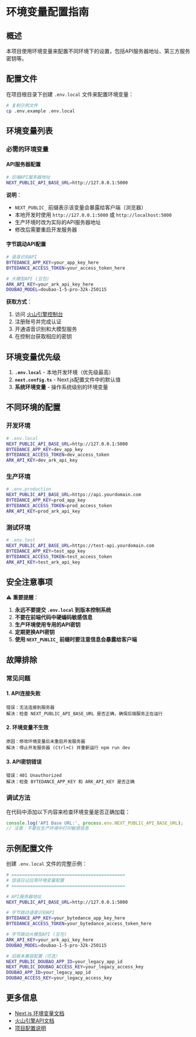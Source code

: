 # 环境变量配置指南

## 概述

本项目使用环境变量来配置不同环境下的设置，包括API服务器地址、第三方服务密钥等。

## 配置文件

在项目根目录下创建 `.env.local` 文件来配置环境变量：

```bash
# 复制示例文件
cp .env.example .env.local
```

## 环境变量列表

### 必需的环境变量

#### API服务器配置

```bash
# 后端API服务器地址
NEXT_PUBLIC_API_BASE_URL=http://127.0.0.1:5000
```

**说明**：
- `NEXT_PUBLIC_` 前缀表示该变量会暴露给客户端（浏览器）
- 本地开发时使用 `http://127.0.0.1:5000` 或 `http://localhost:5000`
- 生产环境时改为实际的API服务器地址
- 修改后需要重启开发服务器

#### 字节跳动API配置

```bash
# 语音识别API
BYTEDANCE_APP_KEY=your_app_key_here
BYTEDANCE_ACCESS_TOKEN=your_access_token_here

# 大模型API (豆包)
ARK_API_KEY=your_ark_api_key_here
DOUBAO_MODEL=doubao-1-5-pro-32k-250115
```

**获取方式**：
1. 访问 [火山引擎控制台](https://console.volcengine.com/)
2. 注册账号并完成认证
3. 开通语音识别和大模型服务
4. 在控制台获取相应的密钥

## 环境变量优先级

1. **`.env.local`** - 本地开发环境（优先级最高）
2. **`next.config.ts`** - Next.js配置文件中的默认值
3. **系统环境变量** - 操作系统级别的环境变量

## 不同环境的配置

### 开发环境

```bash
# .env.local
NEXT_PUBLIC_API_BASE_URL=http://127.0.0.1:5000
BYTEDANCE_APP_KEY=dev_app_key
BYTEDANCE_ACCESS_TOKEN=dev_access_token
ARK_API_KEY=dev_ark_api_key
```

### 生产环境

```bash
# .env.production
NEXT_PUBLIC_API_BASE_URL=https://api.yourdomain.com
BYTEDANCE_APP_KEY=prod_app_key
BYTEDANCE_ACCESS_TOKEN=prod_access_token
ARK_API_KEY=prod_ark_api_key
```

### 测试环境

```bash
# .env.test
NEXT_PUBLIC_API_BASE_URL=https://test-api.yourdomain.com
BYTEDANCE_APP_KEY=test_app_key
BYTEDANCE_ACCESS_TOKEN=test_access_token
ARK_API_KEY=test_ark_api_key
```

## 安全注意事项

⚠️ **重要提醒**：

1. **永远不要提交 `.env.local` 到版本控制系统**
2. **不要在前端代码中硬编码敏感信息**
3. **生产环境使用专用的API密钥**
4. **定期更换API密钥**
5. **使用 `NEXT_PUBLIC_` 前缀时要注意信息会暴露给客户端**

## 故障排除

### 常见问题

#### 1. API连接失败
```
错误：无法连接到服务器
解决：检查 NEXT_PUBLIC_API_BASE_URL 是否正确，确保后端服务正在运行
```

#### 2. 环境变量不生效
```
原因：修改环境变量后未重启开发服务器
解决：停止开发服务器 (Ctrl+C) 并重新运行 npm run dev
```

#### 3. API密钥错误
```
错误：401 Unauthorized
解决：检查 BYTEDANCE_APP_KEY 和 ARK_API_KEY 是否正确
```

### 调试方法

在代码中添加以下内容来检查环境变量是否正确加载：

```javascript
console.log('API Base URL:', process.env.NEXT_PUBLIC_API_BASE_URL);
// 注意：不要在生产环境中打印敏感信息
```

## 示例配置文件

创建 `.env.local` 文件的完整示例：

```bash
# ===========================================
# 信语日记应用环境变量配置
# ===========================================

# API服务器地址
NEXT_PUBLIC_API_BASE_URL=http://127.0.0.1:5000

# 字节跳动语音识别API
BYTEDANCE_APP_KEY=your_bytedance_app_key_here
BYTEDANCE_ACCESS_TOKEN=your_bytedance_access_token_here

# 字节跳动大模型API (豆包)
ARK_API_KEY=your_ark_api_key_here
DOUBAO_MODEL=doubao-1-5-pro-32k-250115

# 旧版本兼容配置（可选）
NEXT_PUBLIC_DOUBAO_APP_ID=your_legacy_app_id
NEXT_PUBLIC_DOUBAO_ACCESS_KEY=your_legacy_access_key
DOUBAO_APP_ID=your_legacy_app_id
DOUBAO_ACCESS_KEY=your_legacy_access_key
```

## 更多信息

- [Next.js 环境变量文档](https://nextjs.org/docs/basic-features/environment-variables)
- [火山引擎API文档](https://www.volcengine.com/docs/)
- [项目配置说明](../README.md) 